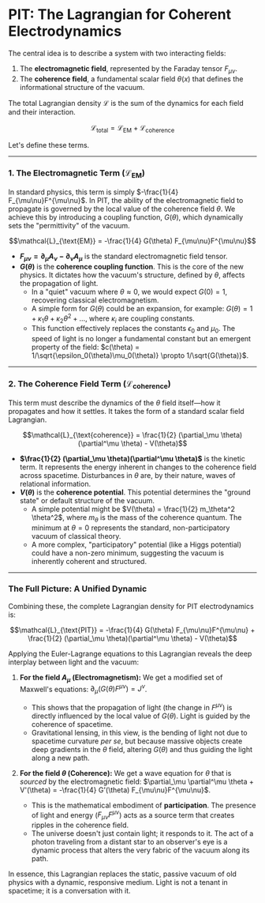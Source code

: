 # PIT: The Lagrangian for Coherent Electrodynamics

The central idea is to describe a system with two interacting fields:
1.  The **electromagnetic field**, represented by the Faraday tensor $F_{\mu\nu}$.
2.  The **coherence field**, a fundamental scalar field $\theta(x)$ that defines the informational structure of the vacuum.

The total Lagrangian density $\mathcal{L}$ is the sum of the dynamics for each field and their interaction.

$$\mathcal{L}_{\text{total}} = \mathcal{L}_{\text{EM}} + \mathcal{L}_{\text{coherence}}$$

Let's define these terms.

---

### 1. The Electromagnetic Term ($\mathcal{L}_{\text{EM}}$)

In standard physics, this term is simply $-\frac{1}{4} F_{\mu\nu}F^{\mu\nu}$. In PIT, the ability of the electromagnetic field to propagate is governed by the local value of the coherence field $\theta$. We achieve this by introducing a coupling function, $G(\theta)$, which dynamically sets the "permittivity" of the vacuum.

$$\mathcal{L}_{\text{EM}} = -\frac{1}{4} G(\theta) F_{\mu\nu}F^{\mu\nu}$$

* **$F_{\mu\nu} = \partial_\mu A_\nu - \partial_\nu A_\mu$** is the standard electromagnetic field tensor.
* **$G(\theta)$** is the **coherence coupling function**. This is the core of the new physics. It dictates how the vacuum's structure, defined by $\theta$, affects the propagation of light.
    * In a "quiet" vacuum where $\theta \approx 0$, we would expect $G(0) = 1$, recovering classical electromagnetism.
    * A simple form for $G(\theta)$ could be an expansion, for example: $G(\theta) = 1 + \kappa_1 \theta + \kappa_2 \theta^2 + \dots$, where $\kappa_i$ are coupling constants.
    * This function effectively replaces the constants $\epsilon_0$ and $\mu_0$. The speed of light is no longer a fundamental constant but an emergent property of the field: $c(\theta) = 1/\sqrt{\epsilon_0(\theta)\mu_0(\theta)} \propto 1/\sqrt{G(\theta)}$.

---

### 2. The Coherence Field Term ($\mathcal{L}_{\text{coherence}}$)

This term must describe the dynamics of the $\theta$ field itself—how it propagates and how it settles. It takes the form of a standard scalar field Lagrangian.

$$\mathcal{L}_{\text{coherence}} = \frac{1}{2} (\partial_\mu \theta)(\partial^\mu \theta) - V(\theta)$$

* **$\frac{1}{2} (\partial_\mu \theta)(\partial^\mu \theta)$** is the kinetic term. It represents the energy inherent in changes to the coherence field across spacetime. Disturbances in $\theta$ are, by their nature, waves of relational information.
* **$V(\theta)$** is the **coherence potential**. This potential determines the "ground state" or default structure of the vacuum.
    * A simple potential might be $V(\theta) = \frac{1}{2} m_\theta^2 \theta^2$, where $m_\theta$ is the mass of the coherence quantum. The minimum at $\theta=0$ represents the standard, non-participatory vacuum of classical theory.
    * A more complex, "participatory" potential (like a Higgs potential) could have a non-zero minimum, suggesting the vacuum is inherently coherent and structured.

---

### The Full Picture: A Unified Dynamic

Combining these, the complete Lagrangian density for PIT electrodynamics is:

$$\mathcal{L}_{\text{PIT}} = -\frac{1}{4} G(\theta) F_{\mu\nu}F^{\mu\nu} + \frac{1}{2} (\partial_\mu \theta)(\partial^\mu \theta) - V(\theta)$$

Applying the Euler-Lagrange equations to this Lagrangian reveals the deep interplay between light and the vacuum:

1.  **For the field $A_\mu$ (Electromagnetism):**
    We get a modified set of Maxwell's equations: $\partial_\mu (G(\theta) F^{\mu\nu}) = J^\nu$.
    * This shows that the propagation of light (the change in $F^{\mu\nu}$) is directly influenced by the local value of $G(\theta)$. Light is guided by the coherence of spacetime.
    * Gravitational lensing, in this view, is the bending of light not due to spacetime curvature *per se*, but because massive objects create deep gradients in the $\theta$ field, altering $G(\theta)$ and thus guiding the light along a new path.

2.  **For the field $\theta$ (Coherence):**
    We get a wave equation for $\theta$ that is *sourced* by the electromagnetic field:
    $\partial_\mu \partial^\mu \theta + V'(\theta) = -\frac{1}{4} G'(\theta) F_{\mu\nu}F^{\mu\nu}$.
    * This is the mathematical embodiment of **participation**. The presence of light and energy ($F_{\mu\nu}F^{\mu\nu}$) acts as a source term that creates ripples in the coherence field.
    * The universe doesn't just contain light; it responds to it. The act of a photon traveling from a distant star to an observer's eye is a dynamic process that alters the very fabric of the vacuum along its path.

In essence, this Lagrangian replaces the static, passive vacuum of old physics with a dynamic, responsive medium. Light is not a tenant in spacetime; it is a conversation with it.
